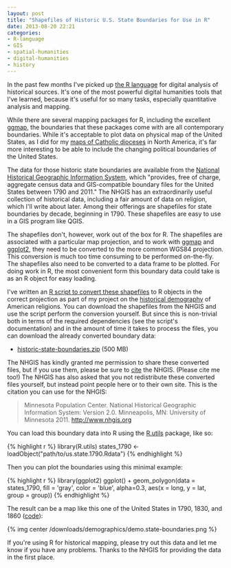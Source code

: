 ```yaml
---
layout: post
title: "Shapefiles of Historic U.S. State Boundaries for Use in R"
date: 2013-08-20 22:21
categories: 
- R-language
- GIS
- spatial-humanities
- digital-humanities
- history
---
```


In the past few months I've picked up [the R language][] for digital
analysis of historical sources. It's one of the most powerful digital
humanities tools that I've learned, because it's useful for so many
tasks, especially quantitative analysis and mapping.

While there are several mapping packages for R, including the excellent
[ggmap][], the boundaries that these packages come with are all
contemporary boundaries. While it's acceptable to plot data on physical
map of the United States, as I did for my [maps of Catholic dioceses][]
in North America, it's far more interesting to be able to include the
changing political boundaries of the United States.

The data for those historic state boundaries are available from the
[National Historical Geographic Information System][], which "provides,
free of charge, aggregate census data and GIS-compatible boundary files
for the United States between 1790 and 2011." The NHGIS has an
extraordinarily useful collection of historical data, including a fair
amount of data on religion, which I'll write about later. Among their
offerings are shapefiles for state boundaries by decade, beginning in
1790. These shapefiles are easy to use in a GIS program like QGIS.

The shapefiles don't, however, work out of the box for R. The shapefiles
are associated with a particular map projection, and to work with
[ggmap][] and [ggplot2][], they need to be converted to the more common
WGS84 projection. This conversion is much too time consuming to be
performed on-the-fly. The shapefiles also need to be converted to a data
frame to be plotted. For doing work in R, the most convenient form this
boundary data could take is as an R object for easy loading.

I've written an [R script to convert these shapefiles][] to R objects in
the correct projection as part of my project on the [historical
demography][] of American religions. You can download the shapefiles
from the NHGIS and use the script perform the conversion yourself. But
since this is non-trivial both in terms of the required dependencies
(see the script's documentation) and in the amount of time it takes to
process the files, you can download the already converted boundary data:

-   [historic-state-boundaries.zip][] (500 MB)

The NHGIS has kindly granted me permission to share these converted 
files, but if you use them, please be sure to [cite][] the NHGIS. 
(Please cite me too!) The NHGIS has also asked that you not redistribute 
these converted files yourself, but instead point people here or to 
their own site. This is the citation you can use for the NHGIS:

> Minnesota Population Center. National Historical Geographic
> Information System: Version 2.0. Minneapolis, MN: University of
> Minnesota 2011. <http://www.nhgis.org>

You can load this boundary data into R using the [R.utils][] package,
like so:

{% highlight r %}
library(R.utils)
states_1790 <- loadObject("path/to/us.state.1790.Rdata")
{% endhighlight %}

Then you can plot the boundaries using this minimal example:

{% highlight r %}
library(ggplot2)
ggplot() +
geom_polygon(data = states_1790, fill = 'gray', color = 'blue', alpha=0.3,
             aes(x = long, y = lat, group = group))
{% endhighlight %}

The result can be a map like this one of the United States in 1790,
1830, and 1860 ([code][]):

{% img center /downloads/demographics/demo.state-boundaries.png %}

If you're using R for historical mapping, please try out this data and 
let me know if you have any problems. Thanks to the NHGIS for providing 
the data in the first place.

  [code]: https://github.com/lmullen/demographics-religion/blob/master/shapefiles.demo.R
  [National Historical Geographic Information System]: https://www.nhgis.org/
  [R script to convert these shapefiles]: https://github.com/lmullen/demographics-religion/blob/master/historic.shapefiles.r
  [historical demography]: https://github.com/lmullen/demographics-religion/
  [cite]: https://www.nhgis.org/research/citation
  [R.utils]: http://cran.r-project.org/web/packages/R.utils/index.html
  [the R language]: http://www.r-project.org/
  [historic-state-boundaries.zip]: https://www.dropbox.com/s/xu0bug1x7hgm5h1/historic-state-boundaries.zip
  [ggmap]: https://sites.google.com/site/davidkahle/ggmap
  [ggplot2]: http://ggplot2.org/
  [maps of Catholic dioceses]: http://lincolnmullen.com/blog/mapping-catholic-dioceses-over-time/

